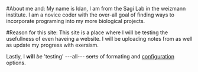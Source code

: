 #About me and:
My name is Idan,
I am from the Sagi Lab in the weizmann institute.
I am a novice coder with the over-all goal of finding ways to incorporate programing into my more biological projects.

#Reason for this site:
This site is a place where I will be testing the usefullness of even haveing a website.
I will be uploading notes from as well as update my progress with exersism.

Lastly, I **will** *be* 'testing' ---all--- ~~sorts~~ of formating and [configuration](https://idanadir.github.io/) options.
